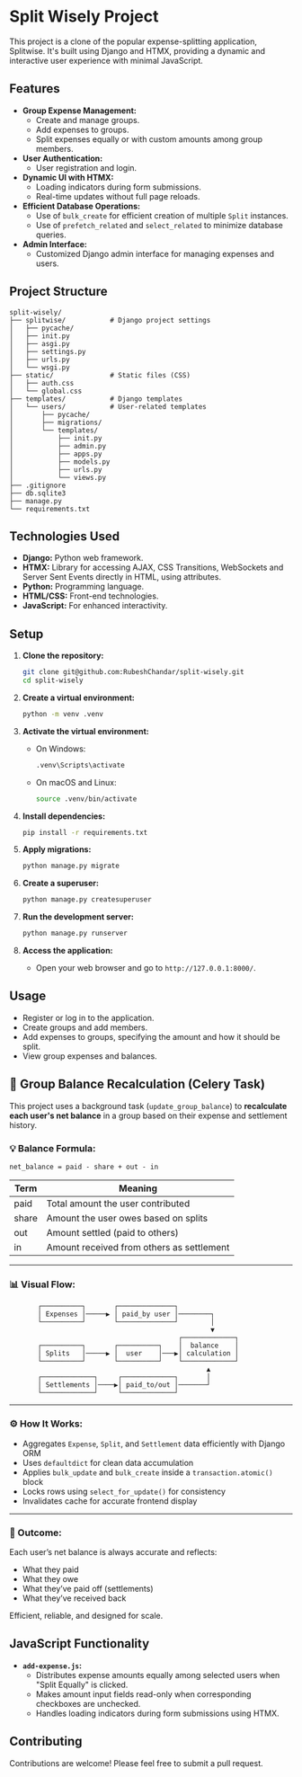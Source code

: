 # Split Wisely Project

This project is a clone of the popular expense-splitting application, Splitwise. It's built using Django and HTMX, providing a dynamic and interactive user experience with minimal JavaScript.

## Features

* **Group Expense Management:**
    * Create and manage groups.
    * Add expenses to groups.
    * Split expenses equally or with custom amounts among group members.
* **User Authentication:**
    * User registration and login.
* **Dynamic UI with HTMX:**
    * Loading indicators during form submissions.
    * Real-time updates without full page reloads.
* **Efficient Database Operations:**
    * Use of `bulk_create` for efficient creation of multiple `Split` instances.
    * Use of `prefetch_related` and `select_related` to minimize database queries.
* **Admin Interface:**
    * Customized Django admin interface for managing expenses and users.

## Project Structure
```
split-wisely/
├── splitwise/           # Django project settings
│   ├── pycache/
│   ├── init.py
│   ├── asgi.py
│   ├── settings.py
│   ├── urls.py
│   └── wsgi.py
├── static/              # Static files (CSS)
│   ├── auth.css
│   └── global.css
├── templates/           # Django templates
│   └── users/           # User-related templates
│       ├── pycache/
│       ├── migrations/
│       └── templates/
│           ├── init.py
│           ├── admin.py
│           ├── apps.py
│           ├── models.py
│           ├── urls.py
│           └── views.py
├── .gitignore
├── db.sqlite3
├── manage.py
└── requirements.txt
```

## Technologies Used

* **Django:** Python web framework.
* **HTMX:** Library for accessing AJAX, CSS Transitions, WebSockets and Server Sent Events directly in HTML, using attributes.
* **Python:** Programming language.
* **HTML/CSS:** Front-end technologies.
* **JavaScript:** For enhanced interactivity.

## Setup

1.  **Clone the repository:**

    ```bash
    git clone git@github.com:RubeshChandar/split-wisely.git
    cd split-wisely
    ```

2.  **Create a virtual environment:**

    ```bash
    python -m venv .venv
    ```

3.  **Activate the virtual environment:**

    * On Windows:

        ```bash
        .venv\Scripts\activate
        ```

    * On macOS and Linux:

        ```bash
        source .venv/bin/activate
        ```

4.  **Install dependencies:**

    ```bash
    pip install -r requirements.txt
    ```

5.  **Apply migrations:**

    ```bash
    python manage.py migrate
    ```

6.  **Create a superuser:**

    ```bash
    python manage.py createsuperuser
    ```

7.  **Run the development server:**

    ```bash
    python manage.py runserver
    ```

8.  **Access the application:**

    * Open your web browser and go to `http://127.0.0.1:8000/`.

## Usage

* Register or log in to the application.
* Create groups and add members.
* Add expenses to groups, specifying the amount and how it should be split.
* View group expenses and balances.

## 🔁 Group Balance Recalculation (Celery Task)

This project uses a background task (`update_group_balance`) to **recalculate each user's net balance** in a group based on their expense and settlement history.

### 💡 Balance Formula:

```
net_balance = paid - share + out - in
```

| Term  | Meaning                                   |
| ----- | ----------------------------------------- |
| paid  | Total amount the user contributed         |
| share | Amount the user owes based on splits      |
| out   | Amount settled (paid to others)           |
| in    | Amount received from others as settlement |

---

### 📊 Visual Flow:

```text
       ┌──────────┐       ┌──────────────┐
       │ Expenses │─────▶ │ paid_by user │────────┐
       └──────────┘       └──────────────┘        │
                                                  ▼
                                          ┌─────────────┐
       ┌──────────┐       ┌──────────┐    │  balance    │
       │ Splits   │─────▶ │  user    │───▶│ calculation │
       └──────────┘       └──────────┘    └─────────────┘
                                                 ▲
       ┌─────────────┐     ┌─────────────┐       │
       │ Settlements │────▶│ paid_to/out │───────┘
       └─────────────┘     └─────────────┘
```

---

### ⚙ How It Works:

- Aggregates `Expense`, `Split`, and `Settlement` data efficiently with Django ORM
- Uses `defaultdict` for clean data accumulation
- Applies `bulk_update` and `bulk_create` inside a `transaction.atomic()` block
- Locks rows using `select_for_update()` for consistency
- Invalidates cache for accurate frontend display

---

### 🚀 Outcome:

Each user’s net balance is always accurate and reflects:

- What they paid
- What they owe
- What they’ve paid off (settlements)
- What they’ve received back

Efficient, reliable, and designed for scale.


## JavaScript Functionality

* **`add-expense.js`:**
    * Distributes expense amounts equally among selected users when "Split Equally" is clicked.
    * Makes amount input fields read-only when corresponding checkboxes are unchecked.
    * Handles loading indicators during form submissions using HTMX.

## Contributing

Contributions are welcome! Please feel free to submit a pull request.
